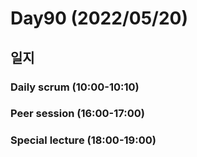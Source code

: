 # Day90 (2022/05/20)

## 일지

### Daily scrum (10:00-10:10)

### Peer session (16:00-17:00)

### Special lecture (18:00-19:00)
